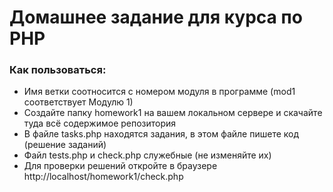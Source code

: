 # Домашнее задание для курса по PHP 
### Как пользоваться:
* Имя ветки соотносится с номером модуля в программе (mod1 соответствует Модулю 1)
* Создайте папку homework1 на вашем локальном сервере и скачайте туда всё содержимое репозитория
* В файле tasks.php находятся задания, в этом файле пишете код (решение заданий)
* Файл tests.php и check.php служебные (не изменяйте их)
* Для проверки решений откройте в браузере http://localhost/homework1/check.php
